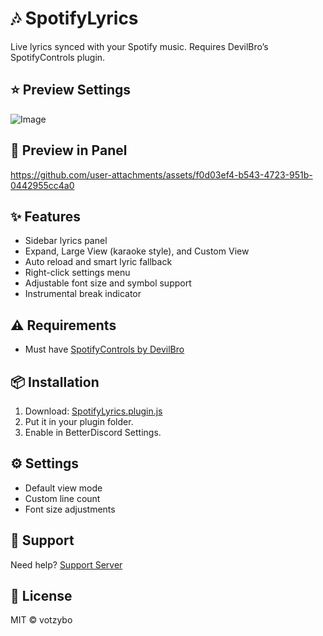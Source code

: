 # 🎶 SpotifyLyrics

Live lyrics synced with your Spotify music. Requires DevilBro’s SpotifyControls plugin.

## ⭐ Preview Settings

![Image](https://github.com/user-attachments/assets/17f42c3f-e6b3-422c-9812-d1f9c0678dc1)

## 💫 Preview in Panel

https://github.com/user-attachments/assets/f0d03ef4-b543-4723-951b-0442955cc4a0

## ✨ Features

- Sidebar lyrics panel
- Expand, Large View (karaoke style), and Custom View
- Auto reload and smart lyric fallback
- Right-click settings menu
- Adjustable font size and symbol support
- Instrumental break indicator

## ⚠️ Requirements

- Must have [SpotifyControls by DevilBro](https://betterdiscord.app/plugin/SpotifyControls)

## 📦 Installation

1. Download:
   [SpotifyLyrics.plugin.js](https://votzybo.github.io/BetterDiscord-Plugins/SpotifyLyrics.plugin.js)
2. Put it in your plugin folder.
3. Enable in BetterDiscord Settings.

## ⚙️ Settings

- Default view mode
- Custom line count
- Font size adjustments

## 💬 Support

Need help? [Support Server](https://discord.gg/kQfQdg3JgD)

## 🧾 License

MIT © votzybo

